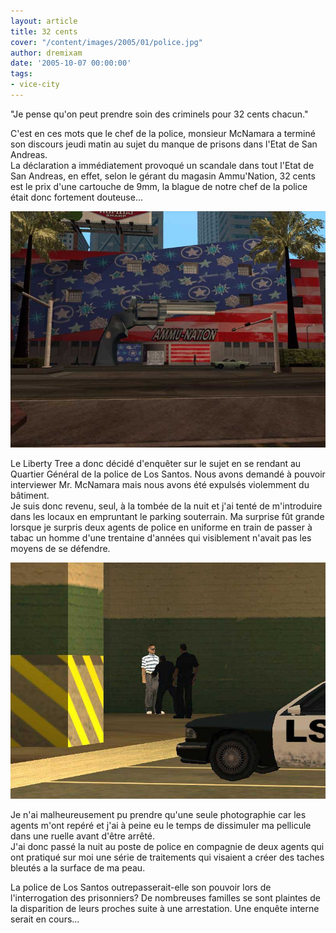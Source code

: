 ```yaml
---
layout: article
title: 32 cents
cover: "/content/images/2005/01/police.jpg"
author: dremixam
date: '2005-10-07 00:00:00'
tags:
- vice-city
---
```


"Je pense qu'on peut prendre soin des criminels pour 32 cents chacun."

C'est en ces mots que le chef de la police, monsieur McNamara a terminé son discours jeudi matin au sujet du manque de prisons dans l'Etat de San Andreas.  
La déclaration a immédiatement provoqué un scandale dans tout l'Etat de San Andreas, en effet, selon le gérant du magasin Ammu'Nation, 32 cents est le prix d'une cartouche de 9mm, la blague de notre chef de la police était donc fortement douteuse...

![](/content/images/2005/01/Ammu_Nation01.jpg)

Le Liberty Tree a donc décidé d'enquêter sur le sujet en se rendant au Quartier Général de la police de Los Santos. Nous avons demandé à pouvoir interviewer Mr. McNamara mais nous avons été expulsés violemment du bâtiment.  
Je suis donc revenu, seul, à la tombée de la nuit et j'ai tenté de m'introduire dans les locaux en empruntant le parking souterrain. Ma surprise fût grande lorsque je surpris deux agents de police en uniforme en train de passer à tabac un homme d'une trentaine d'années qui visiblement n'avait pas les moyens de se défendre.

![](/content/images/2005/01/tabasse.jpg)

Je n'ai malheureusement pu prendre qu'une seule photographie car les agents m'ont repéré et j'ai à peine eu le temps de dissimuler ma pellicule dans une ruelle avant d'être arrêté.  
J'ai donc passé la nuit au poste de police en compagnie de deux agents qui ont pratiqué sur moi une série de traitements qui visaient a créer des taches bleutés a la surface de ma peau.

La police de Los Santos outrepasserait-elle son pouvoir lors de l'interrogation des prisonniers? De nombreuses familles se sont plaintes de la disparition de leurs proches suite à une arrestation. Une enquête interne serait en cours...

<!--kg-card-end: markdown-->
